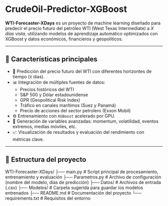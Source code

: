 # CrudeOil-Predictor-XGBoost

**WTI-Forecaster-XDays** es un proyecto de machine learning diseñado para predecir el precio futuro del petróleo WTI (West Texas Intermediate) a *X días vista*, utilizando modelos de aprendizaje automático optimizados con XGBoost y datos económicos, financieros y geopolíticos.

---

## 🚀 Características principales

- 🔮 Predicción del precio futuro del WTI con diferentes horizontes de tiempo (`X` días).
- 📊 Integración de múltiples fuentes de datos:
  - Precios históricos del WTI
  - S&P 500 y Dólar estadounidense
  - GPR (Geopolitical Risk Index)
  - Tráfico en canales marítimos (Suez y Panamá)
  - Precio de acciones del sector petrolero (Exxon Mobil)
- ⚙️ Entrenamiento con `XGBoost` acelerado por GPU.
- 🧠 Generación de variables avanzadas: momentum, volatilidad, eventos extremos, medias móviles, etc.
- 📈 Visualización de resultados y evaluación del rendimiento con métricas clave.

---

## 📁 Estructura del proyecto
WTI-Forecaster-XDays/
├── main.py # Script principal de procesamiento, entrenamiento y evaluación
├── Parametros.py # Archivo de configuración (nombre del modelo, días de predicción)
├── Datos/ # Archivos de entrada (.csv)
├── Modelos/ # Carpeta sugerida para guardar los modelos entrenados
├── README.md # Documentación del proyecto
└── requirements.txt # Requisitos del entorno

